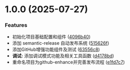 # 1.0.0 (2025-07-27)


### Features

* 初始化项目基础配置和组件 ([4096b40](https://github.com/mudssky/github-enhance/commit/4096b40bd3d1c12675daafe509b42dc1af363e40))
* 添加 semantic-release 自动发布系统 ([515626f](https://github.com/mudssky/github-enhance/commit/515626ff0e02107277ced303eaa5e83a0fa08694))
* 添加GitHub增强功能组件及测试 ([63556c8](https://github.com/mudssky/github-enhance/commit/63556c843c21dfac8bade88a2cccad16596e8647))
* **调试:** 添加调试模式功能及相关工具函数 ([d4178bd](https://github.com/mudssky/github-enhance/commit/d4178bd764fef7ff275263dc99abb1f03890b082))
* 重命名项目为github-enhance并完善发布流程 ([e1fd7c7](https://github.com/mudssky/github-enhance/commit/e1fd7c75ed6ef2fb4f85500761d373d4f4b92f0c))
